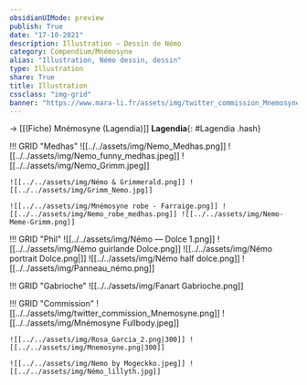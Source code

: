 ```yaml
---
obsidianUIMode: preview
publish: True
date: "17-10-2021"
description: Illustration — Dessin de Némo
category: Compendium/Mnémosyne
alias: "Illustration, Némo dessin, dessin"
type: Illustration
share: True
title: Illustration
cssclass: "img-grid"
banner: "https://www.mara-li.fr/assets/img/twitter_commission_Mnemosyne.png"
---
```

→ [[(Fiche) Mnémosyne (Lagendia)]]
**Lagendia**{: #Lagendia .hash} 

!!! GRID "Medhas"
	![[../../assets/img/Nemo_Medhas.png]] ![[../../assets/img/Nemo_funny_medhas.jpeg]] ![[../../assets/img/Nemo_Grimm.jpeg]] 
	
	![[../../assets/img/Némo & Grimmerald.png]] ![[../../assets/img/Grimm_Nemo.jpg]]
	
	![[../../assets/img/Mnémosyne robe - Farraige.png]] ![[../../assets/img/Nemo_robe_medhas.png]] ![[../../assets/img/Nemo-Meme-Grimm.png]]

!!! GRID "Phil"
	![[../../assets/img/Némo — Dolce 1.png]] ![[../../assets/img/Némo guirlande Dolce.png]] ![[../../assets/img/Némo portrait Dolce.png|]]
	![[../../assets/img/Némo half dolce.png]] ![[../../assets/img/Panneau_némo.png]]

!!! GRID "Gabrioche"
	![[../../assets/img/Fanart Gabrioche.png]]

!!! GRID "Commission"
	![[../../assets/img/twitter_commission_Mnemosyne.png]] ![[../../assets/img/Mnémosyne Fullbody.jpeg]] 
	
	![[../../assets/img/Rosa_Garcia_2.png|300]] ![[../../assets/img/Mnemosyne.png|300]]
	
	![[../../assets/img/Nemo by Mogeckko.jpeg]] ![[../../assets/img/Némo_lillyth.jpg]]
	